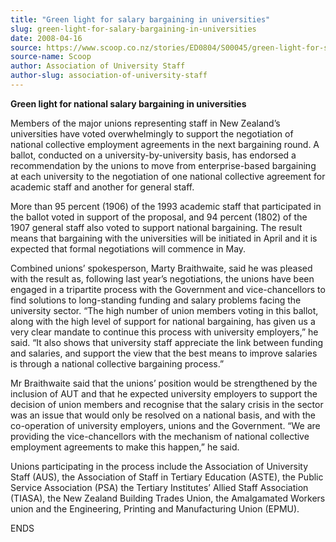 ```yaml
---
title: "Green light for salary bargaining in universities"
slug: green-light-for-salary-bargaining-in-universities
date: 2008-04-16
source: https://www.scoop.co.nz/stories/ED0804/S00045/green-light-for-salary-bargaining-in-universities.htm
source-name: Scoop
author: Association of University Staff
author-slug: association-of-university-staff
---
```


<p><b> Green light for national salary bargaining in
universities</b></p>

<p>Members of the major unions representing
staff in New Zealand’s universities have voted
overwhelmingly to support the negotiation of national
collective employment agreements in the next bargaining
round. A ballot, conducted on a university-by-university
basis, has endorsed a recommendation by the unions to move
from enterprise-based bargaining at each university to the
negotiation of one national collective agreement for
academic staff and another for general staff.<p>

<p>More than
95 percent (1906) of the 1993 academic staff that
participated in the ballot voted in support of the proposal,
and 94 percent (1802) of the 1907 general staff also voted
to support national bargaining.  The result means that
bargaining with the universities will be initiated in April
and it is expected that formal negotiations will commence in
May.<p>

<p>Combined unions’ spokesperson, Marty Braithwaite,
said he was pleased with the result as, following last
year’s negotiations, the unions have been engaged in a
tripartite process with the Government and vice-chancellors
to find solutions to long-standing funding and salary
problems facing the university sector. “The high number of
union members voting in this ballot, along with the high
level of support for national bargaining, has given us a
very clear mandate to continue this process with university
employers,” he said. “It also shows that university
staff appreciate the link between funding and salaries, and
support the view that the best means to improve salaries is
through a national collective bargaining process.”<p>
<p>Mr
Braithwaite said that the unions’ position would be
strengthened by the inclusion of AUT and that he expected
university employers to support the decision of union
members and recognise that the salary crisis in the sector
was an issue that would only be resolved on a national
basis, and with the co-operation of university employers,
unions and the Government. “We are providing the
vice-chancellors with the mechanism of national collective
employment agreements to make this happen,” he
said.</p>

<p>Unions participating in the process include the
Association of University Staff (AUS), the Association of
Staff in Tertiary Education (ASTE), the Public Service
Association (PSA) the Tertiary Institutes’ Allied Staff
Association (TIASA), the New Zealand Building Trades Union,
the Amalgamated Workers union and the Engineering, Printing
and Manufacturing Union
(EPMU).</p>

<p>ENDS<p>
         